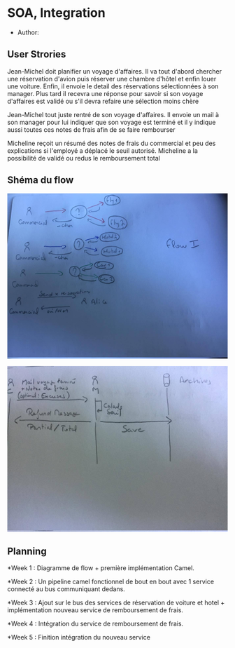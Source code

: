 # SOA, Integration
 * Author: 
 
 ## User Strories
 Jean-Michel doit planifier un voyage d'affaires. Il va tout d'abord chercher une réservation d'avion puis réserver une chambre d'hôtel et enfin louer une voiture.
 Enfin, il envoie le detail des réservations sélectionnées à son manager. Plus tard il recevra une réponse pour savoir si son voyage d'affaires est validé ou s'il devra refaire une sélection moins chère
 
 Jean-Michel tout juste rentré de son voyage d'affaires. Il envoie un mail à son manager pour lui indiquer que son voyage est terminé et il y indique aussi toutes ces notes de frais afin de se faire rembourser
 
 Micheline reçoit un résumé des notes de frais du commercial et peu des explications si l'employé a déplacé le seuil autorisé. Micheline a la possibilité de validé ou redus le remboursement total
 
 ## Shéma du flow
 
 ![Google logo](/images_planning/flow1.jpg "google logo")
 
 ![Google logo](/images_planning/flow2.jpg "google logo")
 
 ## Planning 
 
 *Week 1 : Diagramme de flow + première implémentation Camel.
 
 *Week 2 : Un pipeline camel fonctionnel de bout en bout avec 1 service connecté au bus communiquant dedans.
 
 *Week 3 : Ajout sur le bus des services de réservation de voiture et hotel + implémentation nouveau service de remboursement de frais.
 
 *Week 4 : Intégration du service de remboursement de frais.
 
 *Week 5 : Finition intégration du nouveau service
 
 
